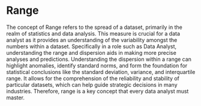 # Range

The concept of Range refers to the spread of a dataset, primarily in the realm of statistics and data analysis. This measure is crucial for a data analyst as it provides an understanding of the variability amongst the numbers within a dataset. Specifically in a role such as Data Analyst, understanding the range and dispersion aids in making more precise analyses and predictions. Understanding the dispersion within a range can highlight anomalies, identify standard norms, and form the foundation for statistical conclusions like the standard deviation, variance, and interquartile range. It allows for the comprehension of the reliability and stability of particular datasets, which can help guide strategic decisions in many industries. Therefore, range is a key concept that every data analyst must master.